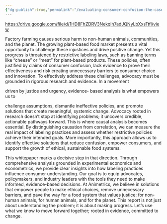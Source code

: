 ```yaml
---
{"dg-publish":true,"permalink":"/evaluating-consumer-confusion-the-case-of-labeling-restrictions-onplant-based-cheese-in-t-ue-rkiye-animetrics/","tags":["#Middle_East"],"created":"2025-10-23T17:42:41.240+01:00","updated":"2025-10-23T17:42:41.241+01:00"}
---
```


https://drive.google.com/file/d/1HD8FhZDRV3Nekqlh7adJQNyLbXxsTtfl/view

Factory farming causes serious harm to
non-human animals, communities, and
the planet. The growing plant-based food
market presents a vital opportunity to
challenge these injustices and drive
positive change. Yet this progress is
threatened by restrictive labeling laws,
such as banning terms like “cheese” or
“meat” for plant-based products. These
policies, often justified by claims of
consumer confusion, lack evidence to
prove their effectiveness and risk creating
unnecessary barriers to consumer choice
and innovation.
To effectively address these challenges,
advocacy must be grounded in rigorous
research and evidence. In a movement

driven by justice and urgency, evidence-
based analysis is what empowers us to

challenge assumptions, dismantle
ineffective policies, and promote solutions
that create meaningful, systemic change.
Advocacy rooted in research doesn’t stop at
identifying problems; it uncovers credible,
actionable pathways forward.
This is where causal analysis becomes
essential. By distinguishing causation
from correlation, we can measure the real
impact of labeling practices and assess
whether restrictive policies achieve their
intended goals. More importantly, this
approach allows us to identify effective
solutions that reduce confusion, empower
consumers, and support the growth of
ethical, sustainable food systems.

This whitepaper marks a decisive step in
that direction. Through comprehensive
analysis grounded in experimental
economics and econometrics, we provide
clear insights into how labeling practices
influence consumer understanding. Our
goal is to equip advocates, policymakers,
and industry leaders with the tools they
need to make informed, evidence-based
decisions.
At Animetrics, we believe in solutions that
empower people to make ethical choices,
remove unnecessary barriers, and pave
the way for a food system that values
justice: for non-human animals, for
human animals, and for the planet.
This report is not just about
understanding the problem; it is about
making progress. Let’s use what we know
to move forward together; rooted in
evidence, committed to change.